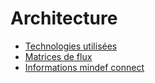 # Architecture

* [Technologies utilisées](05-architecture-technologies.md)
* [Matrices de flux](05-architecture-flux.md)
* [Informations mindef connect](05-architecture-mindef-connect.md)